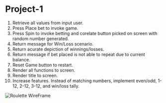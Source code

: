 # Project-1
1. Retrieve all values from input user.
2. Press Place bet to invoke game.
3. Press Spin to invoke betting and corelate button picked on screen with random number generated. 
4. Return message for Win/Loss scenario.
5. Return acurate depiction of winnings/losses. 
6. Return message if bet placed is not able to repeat due to current balance. 
7. Reset Game button to restart. 
8. Render all functions to screen. 
9. Render title to screen. 
10. Increase features. Instead of matching numbers, implement even/odd, 1-12, 2-12, 3-12, and win/loss tally. 

![Roulette WireFrame](https://user-images.githubusercontent.com/97140818/159081476-7cf9a682-633e-432c-bc26-5ed93627c4bd.png)
